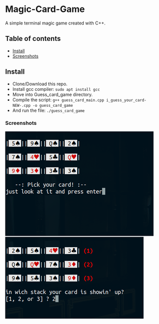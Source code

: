 # Magic-Card-Game
A simple terminal magic game created with C++.
## Table of contents
* [Install](#Install)
* [Screenshots](#Screenshots)
## Install
* Clone/Download this repo.
* Install gcc compiler: `sudo apt install gcc`
* Move into Guess_card_game directory.
* Compile the script: `g++ guess_card_main.cpp i_guess_your_card-NEW-.cpp -o guess_card_game`
* And run the file: `./guess_card_game`
### Screenshots
![screenshot_1](./screenshots/scr1.png)
![screenshot_2](./screenshots/scr2.png)
